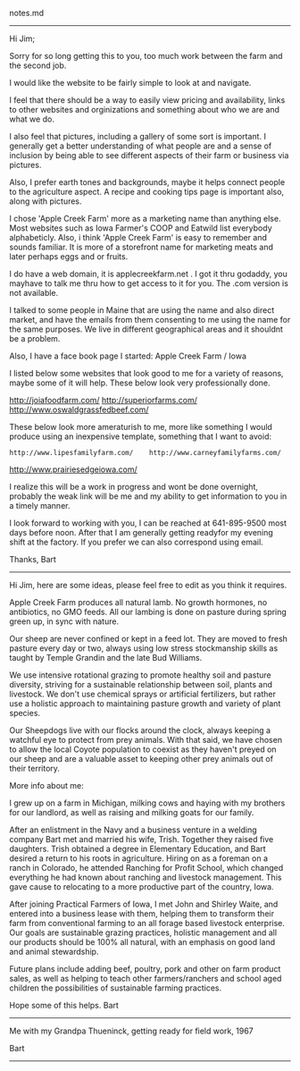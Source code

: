 notes.md


--------
Hi Jim;

Sorry for so long getting this to you, too much work between the farm and the second job.

I would like the website to be fairly simple to look at and navigate.

I feel that there should be a way to easily view pricing and availability, links to other websites and orginizations and something about who we are and what we do.

I also feel that pictures, including a gallery of some sort is important. I generally get a better understanding of what people are and a sense of inclusion by being able to see different aspects of their farm or business via pictures.

Also, I prefer earth tones and backgrounds, maybe it helps connect people to the agriculture aspect. A recipe and cooking tips page is important also, along with pictures.

I chose 'Apple Creek Farm' more as a marketing name than anything else. Most websites such as Iowa Farmer's COOP and Eatwild list everybody alphabeticly. Also, i think 'Apple Creek Farm' is easy to remember and sounds familiar. It is more of a storefront name for marketing meats and later perhaps eggs and or fruits.

I do have a web domain, it is applecreekfarm.net .  I got it thru godaddy, you mayhave to talk me thru how to get access to it for you. The .com version is not available.

I talked to some people in Maine that are using the name and also direct market, and have the emails from them consenting to me using the name for the same purposes. We live in different geographical areas and it shouldnt be a problem.

Also, I have a face book page I started:  Apple Creek Farm / Iowa

I listed below some websites that look good to me for a variety of reasons, maybe some of it will help. These below look very professionally done.

http://joiafoodfarm.com/   http://superiorfarms.com/     http://www.oswaldgrassfedbeef.com/     


These below look more ameraturish to me, more like something I would produce using an inexpensive template, something that I want to avoid:

    http://www.lipesfamilyfarm.com/    http://www.carneyfamilyfarms.com/
http://www.prairiesedgeiowa.com/

I realize this will be a work in progress and wont be done overnight, probably the weak link will be me and my ability to get information to you in a timely manner.

I look forward to working with you, I can be reached at 641-895-9500 most days before noon. After that I am generally getting readyfor my evening shift at the factory. If you prefer we can also correspond using email.

Thanks,
Bart

-------

Hi Jim, here are some ideas, please feel free to edit as you think it requires.

  Apple Creek Farm produces all natural lamb. No growth hormones, no antibiotics, no GMO feeds. All our lambing is done on pasture during spring green up, in sync with nature.

 Our sheep are never confined or kept in a feed lot. They are moved to fresh pasture every day or two, always using low stress stockmanship skills as taught by Temple Grandin and the late Bud Williams.

 We use intensive rotational grazing to promote healthy soil and pasture diversity, striving for a sustainable relationship between soil, plants and livestock. We don't use chemical sprays or artificial fertilizers, but rather use a holistic approach to maintaining pasture growth and variety of plant species.

Our Sheepdogs live with our flocks around the clock, always keeping a watchful eye to protect from prey animals. With that said, we have chosen to allow the local Coyote population to coexist as they haven't preyed on our sheep and are a valuable asset to keeping other prey animals out of their territory.

More info about me:

I grew up on a farm in Michigan, milking cows and haying with my brothers for our landlord, as well as raising and milking goats for our family.

After an enlistment in the Navy and a business venture in a welding company Bart met and married his wife, Trish. Together they raised five daughters. Trish obtained a degree in Elementary Education, and Bart desired a  return to his roots in agriculture. Hiring on as a foreman on a ranch in Colorado, he attended Ranching for Profit School, which changed everything he had known about ranching and livestock management. This gave cause to relocating to a more productive part of the country, Iowa.

After joining Practical Farmers of Iowa, I met John and Shirley Waite, and entered into a business lease with them, helping them to transform their farm from conventional farming to an all forage based livestock enterprise. Our goals are sustainable grazing practices, holistic management and all our products should be 100% all natural, with an emphasis on good land and animal stewardship.

Future plans include adding beef, poultry, pork and other on farm product sales, as well as helping to teach other farmers/ranchers and school aged children the possibilities of sustainable farming practices.  



Hope some of this helps.
Bart

------------

Me with my Grandpa Thueninck, getting ready for field work, 1967

Bart

------------
